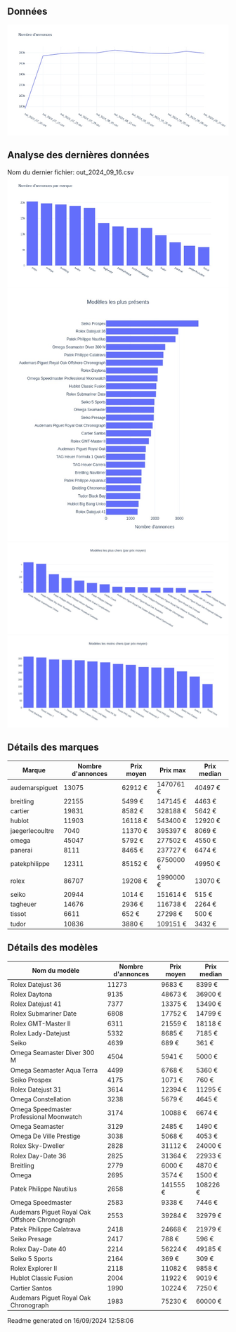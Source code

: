 
## Données
![image](./out/count_per_day.jpeg)

## Analyse des dernières données
Nom du dernier fichier: out_2024_09_16.csv
![image](./out/count_per_brand.jpeg)
![image](./out/count_per_name.jpeg)
![image](./out/avg_price_per_name_desc.jpeg)
![image](./out/avg_price_per_name_asc.jpeg)

## Détails des marques
|Marque|Nombre d'annonces|Prix moyen|Prix max|Prix median|
|------|-----------------|----------|--------|-----------|
|audemarspiguet|13075|62912 €|1470761 €|40497 €| 
|breitling|22155|5499 €|147145 €|4463 €| 
|cartier|19831|8582 €|328188 €|5642 €| 
|hublot|11903|16118 €|543400 €|12920 €| 
|jaegerlecoultre|7040|11370 €|395397 €|8069 €| 
|omega|45047|5792 €|277502 €|4550 €| 
|panerai|8111|8465 €|237727 €|6474 €| 
|patekphilippe|12311|85152 €|6750000 €|49950 €| 
|rolex|86707|19208 €|1990000 €|13070 €| 
|seiko|20944|1014 €|151614 €|515 €| 
|tagheuer|14676|2936 €|116738 €|2264 €| 
|tissot|6611|652 €|27298 €|500 €| 
|tudor|10836|3880 €|109151 €|3432 €| 

## Détails des modèles
Nom du modèle|Nombre d'annonces|Prix moyen|Prix median|
|-------------|-----------------|----------|-----------|
|               Rolex Datejust 36|11273|9683 €|8399 €| 
|               Rolex Daytona|9135|48673 €|36900 €| 
|               Rolex Datejust 41|7377|13375 €|13490 €| 
|               Rolex Submariner Date|6808|17752 €|14799 €| 
|               Rolex GMT-Master II|6311|21559 €|18118 €| 
|               Rolex Lady-Datejust|5332|8685 €|7185 €| 
|               Seiko|4639|689 €|361 €| 
|               Omega Seamaster Diver 300 M|4504|5941 €|5000 €| 
|               Omega Seamaster Aqua Terra|4499|6768 €|5360 €| 
|               Seiko Prospex|4175|1071 €|760 €| 
|               Rolex Datejust 31|3614|12394 €|11295 €| 
|               Omega Constellation|3238|5679 €|4645 €| 
|               Omega Speedmaster Professional Moonwatch|3174|10088 €|6674 €| 
|               Omega Seamaster|3129|2485 €|1490 €| 
|               Omega De Ville Prestige|3038|5068 €|4053 €| 
|               Rolex Sky-Dweller|2828|31112 €|24000 €| 
|               Rolex Day-Date 36|2825|31364 €|22933 €| 
|               Breitling|2779|6000 €|4870 €| 
|               Omega|2695|3574 €|1500 €| 
|               Patek Philippe Nautilus|2658|141555 €|108226 €| 
|               Omega Speedmaster|2583|9338 €|7446 €| 
|               Audemars Piguet Royal Oak Offshore Chronograph|2553|39284 €|32979 €| 
|               Patek Philippe Calatrava|2418|24668 €|21979 €| 
|               Seiko Presage|2417|788 €|596 €| 
|               Rolex Day-Date 40|2214|56224 €|49185 €| 
|               Seiko 5 Sports|2164|369 €|309 €| 
|               Rolex Explorer II|2118|11082 €|9858 €| 
|               Hublot Classic Fusion|2004|11922 €|9019 €| 
|               Cartier Santos|1990|10224 €|7250 €| 
|               Audemars Piguet Royal Oak Chronograph|1983|75230 €|60000 €| 


 Readme generated on 16/09/2024 12:58:06